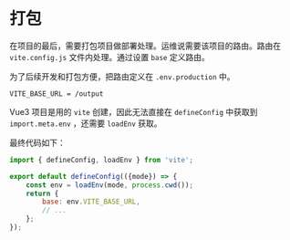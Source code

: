 # 打包

在项目的最后，需要打包项目做部署处理。运维说需要该项目的路由。路由在 `vite.config.js` 文件内处理。通过设置 `base` 定义路由。

为了后续开发和打包方便，把路由定义在 `.env.production` 中。

```ejs
VITE_BASE_URL = /output
```

Vue3 项目是用的 `vite` 创建，因此无法直接在 `defineConfig` 中获取到 `import.meta.env` ，还需要 `loadEnv` 获取。

最终代码如下：

```js
import { defineConfig, loadEnv } from 'vite';

export default defineConfig(({mode}) => {
    const env = loadEnv(mode, process.cwd());
    return {
        base: env.VITE_BASE_URL,
        // ...
    };
});
```

